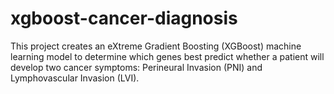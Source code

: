 # xgboost-cancer-diagnosis
This project creates an eXtreme Gradient Boosting (XGBoost) machine learning model to determine which genes best predict whether a patient will develop two cancer symptoms: Perineural Invasion (PNI) and Lymphovascular Invasion (LVI).
